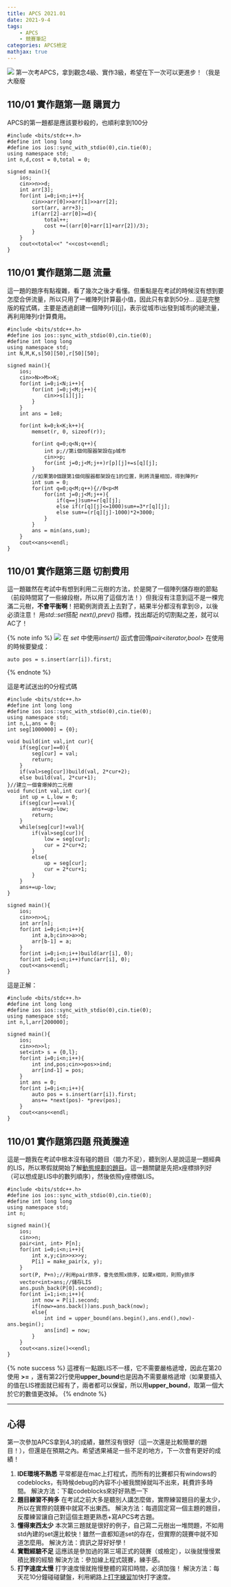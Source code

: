 ```yaml
---
title: APCS 2021.01
date: 2021-9-4
tags: 
    - APCS
    - 競賽筆記
categories: APCS檢定
mathjax: true
---
```



![](https://i.imgur.com/YAk4Riy.png)
第一次考APCS，拿到觀念4級、實作3級，希望在下一次可以更進步！（我是大廢廢
## 110/01 實作題第一題 購買力
APCS的第一題都是應該要秒殺的，也順利拿到100分
<!--more-->

```cpp=
#include <bits/stdc++.h>
#define int long long
#define ios ios::sync_with_stdio(0),cin.tie(0);
using namespace std;
int n,d,cost = 0,total = 0;

signed main(){ 
    ios;
    cin>>n>>d;
    int arr[3];
    for(int i=0;i<n;i++){
        cin>>arr[0]>>arr[1]>>arr[2];
        sort(arr, arr+3);
        if(arr[2]-arr[0]>=d){
            total++;
            cost +=((arr[0]+arr[1]+arr[2])/3);
        }
    }
    cout<<total<<" "<<cost<<endl;
}
```
## 110/01 實作題第二題 流量
這一題的題序有點複雜，看了幾次之後才看懂。但重點是在考試的時候沒有想到要怎麼合併流量，所以只用了一維陣列計算最小值，因此只有拿到50分...
這是完整版的程式碼，主要是透過創建一個陣列r[i][j]，表示從城市i出發到城市j的總流量，再利用陣列r計算費用。
```cpp=
#include <bits/stdc++.h>
#define ios ios::sync_with_stdio(0),cin.tie(0);
#define int long long
using namespace std;
int N,M,K,s[50][50],r[50][50];

signed main(){
    ios;
    cin>>N>>M>>K;
    for(int i=0;i<N;i++){
        for(int j=0;j<M;j++){
            cin>>s[i][j];
        }
    }
    int ans = 1e8;
    
    for(int k=0;k<K;k++){
        memset(r, 0, sizeof(r));
        
        for(int q=0;q<N;q++){
            int p;//第i個伺服器架設在p城市
            cin>>p;
            for(int j=0;j<M;j++)r[p][j]+=s[q][j];
        }
        //如果第0個跟第1個伺服器都架設在1的位置，則將流量相加，得到陣列r
        int sum = 0;
        for(int q=0;q<M;q++){//0<p<M
            for(int j=0;j<M;j++){
                if(q==j)sum+=r[q][j];
                else if(r[q][j]<=1000)sum+=3*r[q][j];
                else sum+=(r[q][j]-1000)*2+3000;
            }
        }
        ans = min(ans,sum);
    }
    cout<<ans<<endl;
}
```
## 110/01 實作題第三題 切割費用
這一題雖然在考試中有想到利用二元樹的方法，於是開了一個陣列儲存樹的節點（前段時間寫了一些線段樹，所以用了這個方法！）但我沒有注意到這不是一棵完滿二元樹，**不會平衡啊**！把範例測資丟上去對了，結果半分都沒有拿到:cry:，以後必須注意！
用*std::set*搭配 *next(),prev()* 指標，找出鄰近的切割點之差，就可以AC了！

{% note info %}
![](https://i.imgur.com/YqPsqDY.png)
在 *set* 中使用*insert()* 函式會回傳*pair<iterator,bool>* 在使用的時候要變成：
```cpp=
auto pos = s.insert(arr[i]).first;
```
{% endnote %}

這是考試送出的0分程式碼
```cpp=
#include <bits/stdc++.h>
#define int long long
#define ios ios::sync_with_stdio(0),cin.tie(0);
using namespace std;
int n,L,ans = 0;
int seg[1000000] = {0};

void build(int val,int cur){
    if(seg[cur]==0){
        seg[cur] = val;
        return;
    }
    if(val>seg[cur])build(val, 2*cur+2);
    else build(val, 2*cur+1);
}//建立一個會爆掉的二元樹
void func(int val,int cur){
    int up = L,low = 0;
    if(seg[cur]==val){
        ans+=up-low;
        return;
    }
    while(seg[cur]!=val){
        if(val>seg[cur]){
            low = seg[cur];
            cur = 2*cur+2;
        }
        else{
            up = seg[cur];
            cur = 2*cur+1;
        }
    }
    ans+=up-low;
}

signed main(){
    ios;    
    cin>>n>>L;
    int arr[n];
    for(int i=0;i<n;i++){
        int a,b;cin>>a>>b;
        arr[b-1] = a;
    }
    for(int i=0;i<n;i++)build(arr[i], 0);
    for(int i=0;i<n;i++)func(arr[i], 0);
    cout<<ans<<endl;
}
```
這是正解：
```cpp=
#include <bits/stdc++.h>
#define int long long
#define ios ios::sync_with_stdio(0),cin.tie(0);
using namespace std;
int n,l,arr[200000];

signed main(){
    ios;
    cin>>n>>l;
    set<int> s = {0,l};
    for(int i=0;i<n;i++){
        int ind,pos;cin>>pos>>ind;
        arr[ind-1] = pos;
    }
    int ans = 0;
    for(int i=0;i<n;i++){
        auto pos = s.insert(arr[i]).first;
        ans+= *next(pos)- *prev(pos);
    }
    cout<<ans<<endl;
}
```

## 110/01 實作題第四題 飛黃騰達
這是一題我在考試中根本沒有碰的題目（能力不足），聽到別人是說這是一題經典的LIS，所以寒假就開始了解[動態規劃的題目](https://hackmd.io/ytV5oL34TRyotshCcJHJ2g)。這一題關鍵是先把x座標排列好（可以想成是LIS中的數列順序），然後依照y座標做LIS。
```cpp=
#include <bits/stdc++.h>
#define ios ios::sync_with_stdio(0),cin.tie(0);
#define int long long
using namespace std;
int n;

signed main(){
    ios;
    cin>>n;
    pair<int, int> P[n];
    for(int i=0;i<n;i++){
        int x,y;cin>>x>>y;
        P[i] = make_pair(x, y);
    }
    sort(P, P+n);//利用pair排序，會先依照x排序，如果x相同，則照y排序
    vector<int>ans;//儲存LIS
    ans.push_back(P[0].second);
    for(int i=1;i<n;i++){
        int now = P[i].second;
        if(now>=ans.back())ans.push_back(now);
        else{
            int ind = upper_bound(ans.begin(),ans.end(),now)-ans.begin();
            ans[ind] = now;
        }
    }
    cout<<ans.size()<<endl;
}
```
{% note success %}
這裡有一點跟LIS不一樣，它不需要嚴格遞增，因此在第20使用 **>=** ，還有第22行使用**upper_bound**也是因為不需要嚴格遞增（如果要插入的值在LIS裡面就已經有了，兩者都可以保留，所以用**upper_bound**，取第一個大於它的數值更改掉。
{% endnote %}


---

## 心得
第一次參加APCS拿到4,3的成績，雖然沒有很好（這一次還是比較簡單的題目！），但還是在預期之內。希望透果補足一些不足的地方，下一次會有更好的成績！

1. **IDE環境不熟悉**
    平常都是在mac上打程式，而所有的比賽都只有windows的codeblocks，有時候debug的內容不小被我關掉就叫不出來，耗費許多時間。
    解決方法：下載codeblocks來好好熟悉一下
2. **題目練習不夠多**
在考試之前大多是聽別人講怎麼做，實際練習題目的量太少，所以在實際的競賽中就寫不出東西。
解決方法：每週固定寫一個主題的題目，反覆練習讓自己對這個主題更熟悉+寫APCS考古題。
3. **懂得東西太少**
    本次第三題就是很好的例子，自己寫二元樹出一堆問題，不如用std內建的set還比較快！雖然一直都知道set的存在，但實際的競賽中就不知道怎麼用。
    解決方法：資訊之芽好好學！
4. **實戰經驗不足**
    這應該是參加過的第三場正式的競賽（或檢定），以後就慢慢累積比賽的經驗
    解決方法：參加線上程式競賽，練手感。
5. **打字速度太慢**
    打字速度慢就拖慢整體的寫扣時間，必須加強！
    解決方法：每天花10分鐘碰碰鍵盤，利用網路上[打字練習](https://typing.io/lessons)加快打字速度。